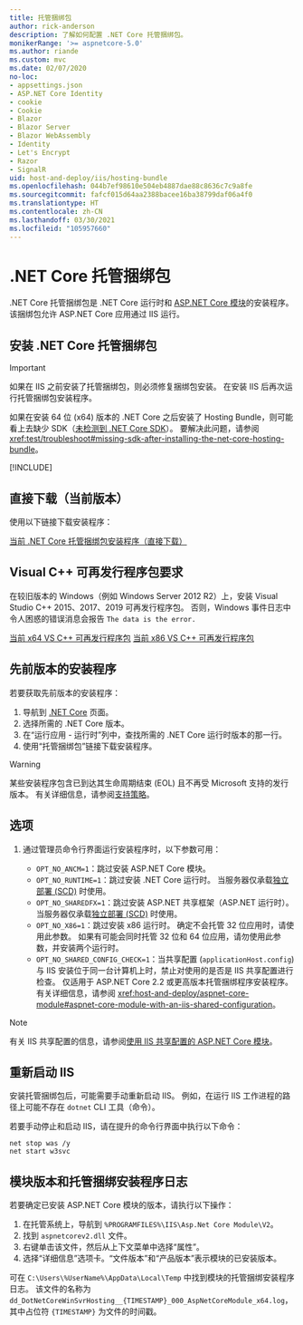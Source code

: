 ```yaml
---
title: 托管捆绑包
author: rick-anderson
description: 了解如何配置 .NET Core 托管捆绑包。
monikerRange: '>= aspnetcore-5.0'
ms.author: riande
ms.custom: mvc
ms.date: 02/07/2020
no-loc:
- appsettings.json
- ASP.NET Core Identity
- cookie
- Cookie
- Blazor
- Blazor Server
- Blazor WebAssembly
- Identity
- Let's Encrypt
- Razor
- SignalR
uid: host-and-deploy/iis/hosting-bundle
ms.openlocfilehash: 044b7ef98610e504eb4887dae88c8636c7c9a8fe
ms.sourcegitcommit: fafcf015d64aa2388bacee16ba38799daf06a4f0
ms.translationtype: HT
ms.contentlocale: zh-CN
ms.lasthandoff: 03/30/2021
ms.locfileid: "105957660"
---
```

# <a name="the-net-core-hosting-bundle"></a>.NET Core 托管捆绑包

.NET Core 托管捆绑包是 .NET Core 运行时和 [ASP.NET Core 模块](xref:host-and-deploy/aspnet-core-module)的安装程序。 该捆绑包允许 ASP.NET Core 应用通过 IIS 运行。

## <a name="install-the-net-core-hosting-bundle"></a>安装 .NET Core 托管捆绑包

> [!IMPORTANT]
> 如果在 IIS 之前安装了托管捆绑包，则必须修复捆绑包安装。 在安装 IIS 后再次运行托管捆绑包安装程序。
>
> 如果在安装 64 位 (x64) 版本的 .NET Core 之后安装了 Hosting Bundle，则可能看上去缺少 SDK（[未检测到 .NET Core SDK](xref:test/troubleshoot#no-net-core-sdks-were-detected)）。 要解决此问题，请参阅 <xref:test/troubleshoot#missing-sdk-after-installing-the-net-core-hosting-bundle>。

[!INCLUDE[](~/includes/announcements.md)]

## <a name="direct-download-current-version"></a>直接下载（当前版本）

使用以下链接下载安装程序：

[当前 .NET Core 托管捆绑包安装程序（直接下载）](https://dotnet.microsoft.com/permalink/dotnetcore-current-windows-runtime-bundle-installer)

## <a name="visual-c-redistributable-requirement"></a>Visual C++ 可再发行程序包要求

在较旧版本的 Windows（例如 Windows Server 2012 R2）上，安装 Visual Studio C++ 2015、2017、2019 可再发行程序包。 否则，Windows 事件日志中令人困惑的错误消息会报告 `The data is the error.`

[当前 x64 VS C++ 可再发行程序包](https://aka.ms/vs/16/release/vc_redist.x64.exe)
[当前 x86 VS C++ 可再发行程序包](https://aka.ms/vs/16/release/vc_redist.x86.exe)

## <a name="earlier-versions-of-the-installer"></a>先前版本的安装程序

若要获取先前版本的安装程序：

1. 导航到 [ .NET Core](https://dotnet.microsoft.com/download/dotnet-core) 页面。
1. 选择所需的 .NET Core 版本。
1. 在“运行应用 - 运行时”列中，查找所需的 .NET Core 运行时版本的那一行。
1. 使用“托管捆绑包”链接下载安装程序。

> [!WARNING]
> 某些安装程序包含已到达其生命周期结束 (EOL) 且不再受 Microsoft 支持的发行版本。 有关详细信息，请参阅[支持策略](https://dotnet.microsoft.com/platform/support/policy/dotnet-core)。

## <a name="options"></a>选项

1. 通过管理员命令行界面运行安装程序时，以下参数可用：

   * `OPT_NO_ANCM=1`：跳过安装 ASP.NET Core 模块。
   * `OPT_NO_RUNTIME=1`：跳过安装 .NET Core 运行时。 当服务器仅承载[独立部署 (SCD)](/dotnet/core/deploying/#self-contained-deployments-scd) 时使用。
   * `OPT_NO_SHAREDFX=1`：跳过安装 ASP.NET 共享框架（ASP.NET 运行时）。 当服务器仅承载[独立部署 (SCD)](/dotnet/core/deploying/#self-contained-deployments-scd) 时使用。
   * `OPT_NO_X86=1`：跳过安装 x86 运行时。 确定不会托管 32 位应用时，请使用此参数。 如果有可能会同时托管 32 位和 64 位应用，请勿使用此参数，并安装两个运行时。
   * `OPT_NO_SHARED_CONFIG_CHECK=1`：当共享配置 (`applicationHost.config`) 与 IIS 安装位于同一台计算机上时，禁止对使用的是否是 IIS 共享配置进行检查。 仅适用于 ASP.NET Core 2.2 或更高版本托管捆绑程序安装程序。 有关详细信息，请参阅 <xref:host-and-deploy/aspnet-core-module#aspnet-core-module-with-an-iis-shared-configuration>。

> [!NOTE]
> 有关 IIS 共享配置的信息，请参阅[使用 IIS 共享配置的 ASP.NET Core 模块](xref:host-and-deploy/aspnet-core-module#aspnet-core-module-with-an-iis-shared-configuration)。

## <a name="restart-iis"></a>重新启动 IIS

安装托管捆绑包后，可能需要手动重新启动 IIS。 例如，在运行 IIS 工作进程的路径上可能不存在 `dotnet` CLI 工具（命令）。

若要手动停止和启动 IIS，请在提升的命令行界面中执行以下命令：

```console
net stop was /y
net start w3svc
```

## <a name="module-version-and-hosting-bundle-installer-logs"></a>模块版本和托管捆绑安装程序日志

若要确定已安装 ASP.NET Core 模块的版本，请执行以下操作：

1. 在托管系统上，导航到 `%PROGRAMFILES%\IIS\Asp.Net Core Module\V2`。
1. 找到 `aspnetcorev2.dll` 文件。
1. 右键单击该文件，然后从上下文菜单中选择“属性”。
1. 选择“详细信息”选项卡。“文件版本”和“产品版本”表示模块的已安装版本。

可在 `C:\Users\%UserName%\AppData\Local\Temp` 中找到模块的托管捆绑安装程序日志。 该文件的名称为 `dd_DotNetCoreWinSvrHosting__{TIMESTAMP}_000_AspNetCoreModule_x64.log`，其中占位符 `{TIMESTAMP}` 为文件的时间戳。
